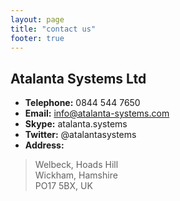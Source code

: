 ```yaml
---
layout: page
title: "contact us"
footer: true
---
```

## Atalanta Systems Ltd

* **Telephone:** 0844 544 7650
* **Email:** info@atalanta-systems.com
* **Skype:** atalanta.systems
* **Twitter:** @atalantasystems
* **Address:**
> Welbeck, Hoads Hill  
> Wickham, Hamshire  
> PO17 5BX, UK  

